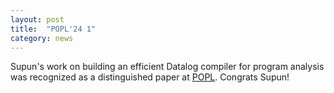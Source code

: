 ```yaml
---
layout: post
title:  "POPL'24 1"
category: news
---
```


Supun's work on building an efficient Datalog compiler for program analysis was
recognized as a distinguished paper at
[POPL](https://popl24.sigplan.org/details/POPL-2024-popl-research-papers/88/Flan-An-Expressive-and-Efficient-Datalog-Compiler-for-Program-Analysis).
Congrats Supun!
